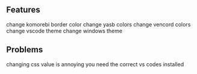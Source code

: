 ## Features

change komorebi border color
change yasb colors
change vencord colors
change vscode theme
change windows theme

## Problems

changing css value is annoying
you need the correct vs codes installed

